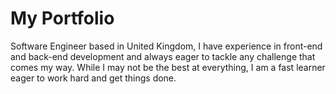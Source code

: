 # My Portfolio

Software Engineer based in United Kingdom, I have experience in front-end and back-end development and always eager to tackle any challenge that comes my way. While I may not be the best at everything, I am a fast learner eager to work hard and get things done.
